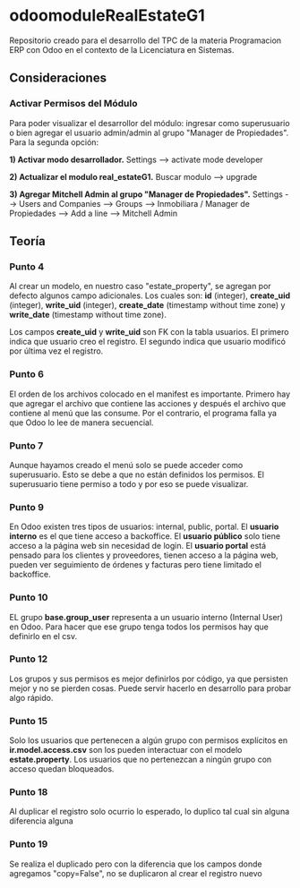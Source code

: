 # odoomoduleRealEstateG1
Repositorio creado para el desarrollo del TPC de la materia Programacion ERP con Odoo en el contexto de la Licenciatura en Sistemas.

## Consideraciones
### Activar Permisos del Módulo
Para poder visualizar el desarrollor del módulo: ingresar como superusuario o bien agregar el usuario admin/admin al grupo "Manager de Propiedades". Para la segunda opción: 

**1) Activar modo desarrollador.** Settings --> activate mode developer

**2) Actualizar el modulo real_estateG1.** Buscar modulo --> upgrade

**3) Agregar Mitchell Admin al grupo "Manager de Propiedades".** Settings --> Users and Companies --> Groups --> Inmobiliara / Manager de Propiedades --> Add a line --> Mitchell Admin

## Teoría

### Punto 4
Al crear un modelo, en nuestro caso "estate_property", se agregan por defecto algunos campo adicionales. Los cuales son: **id** (integer), **create_uid** (integer), **write_uid** (integer), **create_date** (timestamp without time zone) y **write_date** (timestamp without time zone).
    
Los campos **create_uid** y **write_uid** son FK con la tabla usuarios. El primero indica que usuario creo el registro. El segundo indica que usuario modificó por última vez el registro. 

### Punto 6
El orden de los archivos colocado en el manifest es importante. Primero hay que agregar el archivo que contiene las acciones y después el archivo que contiene al menú que las consume. Por el contrario, el programa falla ya que Odoo lo lee de manera secuencial.

### Punto 7
Aunque hayamos creado el menú solo se puede acceder como superusuario. Esto se debe a que no están definidos los permisos. El superusuario tiene permiso a todo y por eso se puede visualizar. 

### Punto 9
En Odoo existen tres tipos de usuarios: internal, public, portal. El **usuario interno** es el que tiene acceso a backoffice. El **usuario público** solo tiene acceso a la página web sin necesidad de login. El **usuario portal** está pensado para los clientes y proveedores, tienen acceso a la página web, pueden ver seguimiento de órdenes y facturas pero tiene limitado el backoffice.

### Punto 10
EL grupo **base.group_user** representa a un usuario interno (Internal User) en Odoo. Para hacer que ese grupo tenga todos los permisos hay que definirlo en el csv. 

### Punto 12
Los grupos y sus permisos es mejor definirlos por código, ya que persisten mejor y no se pierden cosas. Puede servir hacerlo en desarrollo para probar algo rápido.

### Punto 15
Solo los usuarios que pertenecen a algún grupo con permisos explícitos en **ir.model.access.csv** son los pueden interactuar con el modelo **estate.property**. Los usuarios que no pertenezcan a ningún grupo con acceso quedan bloqueados.

### Punto 18
Al duplicar el registro solo ocurrio lo esperado, lo duplico tal cual sin alguna diferencia alguna

### Punto 19
Se realiza el duplicado pero con la diferencia que los campos donde agregamos "copy=False", no se duplicaron al crear el registro nuevo



